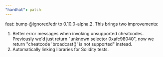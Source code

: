 ```yaml
---
"hardhat": patch
---
```


feat: bump @ignored/edr to 0.10.0-alpha.2. This brings two improvements:

1. Better error messages when invoking unsupported cheatcodes. Previously we'd just return "unknown selector 0xafc98040", now we return "cheatcode 'broadcast()' is not supported" instead.
2. Automatically linking libraries for Solidity tests.
